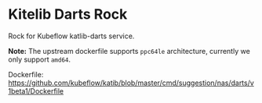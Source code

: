 # Kitelib Darts Rock

Rock for Kubeflow katlib-darts service.

**Note:** The upstream dockerfile supports `ppc64le` architecture, currently we only support `amd64`.

Dockerfile: https://github.com/kubeflow/katib/blob/master/cmd/suggestion/nas/darts/v1beta1/Dockerfile
